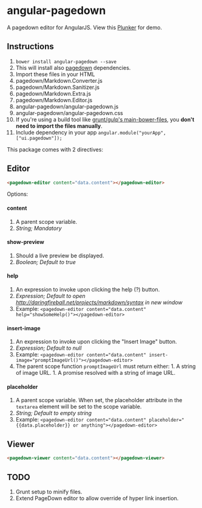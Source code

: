# angular-pagedown

A pagedown editor for AngularJS. View this [Plunker](http://plnkr.co/edit/YFT01S75f8dpW0QbpM7J) for demo.

## Instructions

1. `bower install angular-pagedown --save`
1. This will install also [pagedown](https://github.com/baminteractive/PageDown) dependencies.
1. Import these files in your HTML
  1. pagedown/Markdown.Converter.js
  1. pagedown/Markdown.Sanitizer.js
  1. pagedown/Markdown.Extra.js
  1. pagedown/Markdown.Editor.js
  1. angular-pagedown/angular-pagedown.js
  1. angular-pagedown/angular-pagedown.css
1. If you're using a build tool like [grunt/gulp's main-bower-files](https://github.com/ck86/main-bower-files), you **don't need to import the files manually**.
1. Include dependency in your app `angular.module("yourApp", ["ui.pagedown"]);`

This package comes with 2 directives:

## Editor

```html
<pagedown-editor content="data.content"></pagedown-editor>
```

Options:

#### content

1. A parent scope variable. 
1. *String; Mandatory*

#### show-preview

1. Should a live preview be displayed. 
1. *Boolean; Default to true*

#### help

1. An expression to invoke upon clicking the help (?) button. 
1. *Expression; Default to open http://daringfireball.net/projects/markdown/syntax in new window*
1. Example: `<pagedown-editor content="data.content" help="showSomeHelp()"></pagedown-editor>`

#### insert-image

1. An expression to invoke upon clicking the "Insert Image" button. 
1. *Expression; Default to null*
1. Example: `<pagedown-editor content="data.content" insert-image="promptImageUrl()"></pagedown-editor>`
  1. The parent scope function `promptImageUrl` must return either:
    1. A string of image URL.
    1. A promise resolved with a string of image URL.

#### placeholder

1. A parent scope variable.  When set, the placeholder attribute in the `textarea` element will be set to the scope variable.
1. *String; Default to empty string*
1. Example: `<pagedown-editor content="data.content" placeholder="{{data.placeholder}} or anything"></pagedown-editor>` 

## Viewer

```html
<pagedown-viewer content="data.content"></pagedown-viewer>
```

## TODO
1. Grunt setup to minify files.
1. Extend PageDown editor to allow override of hyper link insertion.
